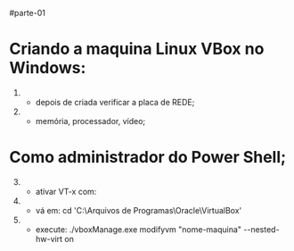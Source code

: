 
#parte-01


# Criando a maquina Linux VBox no Windows: 
1. - depois de criada verificar a placa de REDE;
2. - memória, processador, vídeo;

# Como administrador do Power Shell;
3. - ativar VT-x com:
 1. - vá em: cd 'C:\Arquivos de Programas\Oracle\VirtualBox\'
 2. - execute: ./vboxManage.exe modifyvm "nome-maquina" --nested-hw-virt on
